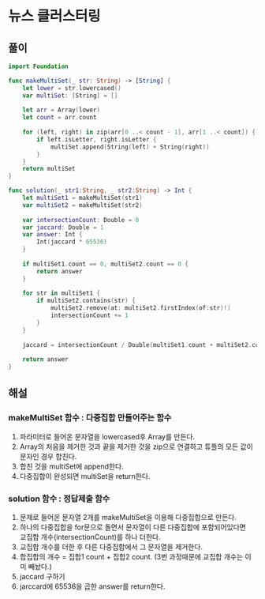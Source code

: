 # 뉴스 클러스터링

## 풀이
```swift
import Foundation

func makeMultiSet(_ str: String) -> [String] {    
    let lower = str.lowercased()
    var multiSet: [String] = []
    
    let arr = Array(lower)
    let count = arr.count
    
    for (left, right) in zip(arr[0 ..< count - 1], arr[1 ..< count]) {
        if left.isLetter, right.isLetter {
            multiSet.append(String(left) + String(right))
        }
    }
    return multiSet
}

func solution(_ str1:String, _ str2:String) -> Int {    
    let multiSet1 = makeMultiSet(str1)
    var multiSet2 = makeMultiSet(str2)
    
    var intersectionCount: Double = 0
    var jaccard: Double = 1
    var answer: Int {
        Int(jaccard * 65536)
    }    
        
    if multiSet1.count == 0, multiSet2.count == 0 {
        return answer
    }
    
    for str in multiSet1 {
        if multiSet2.contains(str) {
            multiSet2.remove(at: multiSet2.firstIndex(of:str)!)
            intersectionCount += 1
        }
    }
    
    jaccard = intersectionCount / Double(multiSet1.count + multiSet2.count)
    
    return answer
}
```

## 해설
### makeMultiSet 함수 : 다중집합 만들어주는 함수  
1. 파라미터로 들어온 문자열을 lowercased후 Array를 만든다.
2. Array의 처음을 제거한 것과 끝을 제거한 것을 zip으로 연결하고 튜플의 모든 값이 문자인 경우 합친다.
3. 합친 것을 multiSet에 append한다.
4. 다중집합이 완성되면 multiSet을 return한다.

### solution 함수 : 정답제출 함수
1. 문제로 들어온 문자열 2개를 makeMultiSet을 이용해 다중집합으로 만든다.
2. 하나의 다중집합을 for문으로 돌면서 문자열이 다른 다중집합에 포함되어있다면  
   교집합 개수(intersectionCount)를 하나 더한다.
3. 교집합 개수를 더한 후 다른 다중집합에서 그 문자열을 제거한다.
4. 합집합의 개수 = 집합1 count + 집합2 count. (3번 과정때문에 교집합 개수는 이미 빼놨다.)
5. jaccard 구하기
6. jarccard에 65536을 곱한 answer를 return한다.

